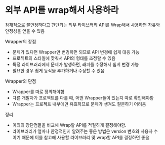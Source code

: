 # 외부 API를 wrap해서 사용하라

잠재적으로 불안정하다고 판단되는 외부 라이브러리 API를 Wrap해서 사용하면 자유와 안정성을 얻을 수 있음

Wrapper의 장점

* 문제가 있다면 Wrapper만 변경하면 되므로 API 변경에 쉽게 대응 가능
* 프로젝트의 스타일에 맞춰서 API의 형태를 조정할 수 있음
* 특정 라이브러리에서 문제가 발생하면, 래퍼를 수정해서 쉽게 변경 가능
* 필요한 경우 쉽게 동작을 추가하거나 수정할 수 있음

Wrapper의 단점

* Wrapper를 따로 정의해야함
* 다른 개발자가 프로젝트를 다룰 때, 어떤 Wrapper들이 있는지 따로 확인해야함
* Wrapper는 프로젝트 내부에만 유효하므로 문제가 생겨도 질문하기 어려움

정리

* 이외의 장단점들을 비교해 Wrap할 API를 적절하게 결정해야함.
* 라이브러리가 얼마나 안정적인지 알려주는 좋은 방법은 version 번호와 사용자 수이기 때문에 이를 참고해 사용할 라이브러리 및 wrap할 API를 결정하면 좋음
